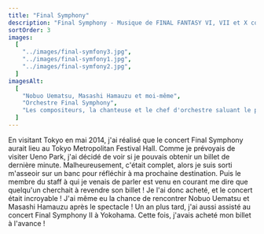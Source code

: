 ```yaml
---
title: "Final Symphony"
description: "Final Symphony - Musique de FINAL FANTASY VI, VII et X concert à Tokyo (2014)"
sortOrder: 3
images:
  [
    "../images/final-symfony3.jpg",
    "../images/final-symfony1.jpg",
    "../images/final-symfony2.jpg",
  ]
imagesAlt:
  [
    "Nobuo Uematsu, Masashi Hamauzu et moi-même",
    "Orchestre Final Symphony",
    "Les compositeurs, la chanteuse et le chef d'orchestre saluant le public",
  ]
---
```


En visitant Tokyo en mai 2014, j'ai réalisé que le concert Final Symphony aurait lieu au Tokyo Metropolitan Festival Hall. Comme je prévoyais de visiter Ueno Park, j'ai décidé de voir si je pouvais obtenir un billet de dernière minute. Malheureusement, c'était complet, alors je suis sorti m'asseoir sur un banc pour réfléchir à ma prochaine destination. Puis le membre du staff à qui je venais de parler est venu en courant me dire que quelqu'un cherchait à revendre son billet ! Je l'ai donc acheté, et le concert était incroyable ! J'ai même eu la chance de rencontrer Nobuo Uematsu et Masashi Hamauzu après le spectacle !
Un an plus tard, j'ai aussi assisté au concert Final Symphony II à Yokohama. Cette fois, j'avais acheté mon billet à l'avance !
